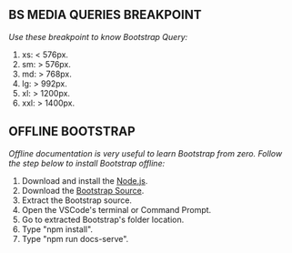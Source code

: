 ## **BS MEDIA QUERIES BREAKPOINT**
*Use these breakpoint to know Bootstrap Query:*
1. xs: < 576px.
2. sm: > 576px.
3. md: > 768px.
4. lg: > 992px.
5. xl: > 1200px.
6. xxl: > 1400px.
## **OFFLINE BOOTSTRAP**
*Offline documentation is very useful to learn Bootstrap from zero. Follow the step below to install Bootstrap offline:*
1. Download and install the [Node.js](https://nodejs.org/en/download/).
2. Download the [Bootstrap Source](https://github.com/twbs/bootstrap/archive/v5.3.0-alpha1.zip).
3. Extract the Bootstrap source.
4. Open the VSCode's terminal or Command Prompt.
5. Go to extracted Bootstrap's folder location.
6. Type "npm install".
7. Type "npm run docs-serve".